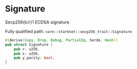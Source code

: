 # Signature

Secp256{k/r}1 ECDSA signature.

Fully qualified path: `core::starknet::secp256_trait::Signature`

```rust
#[derive(Copy, Drop, Debug, PartialEq, Serde, Hash)]
pub struct Signature {
    pub r: u256,
    pub s: u256,
    pub y_parity: bool,
}
```

